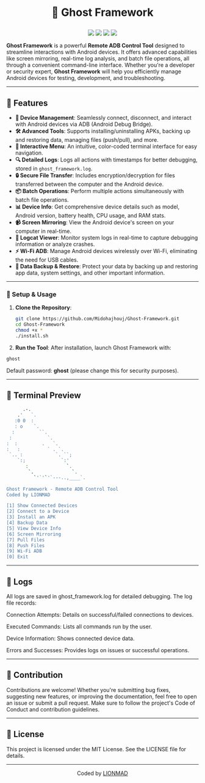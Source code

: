 # <p align="center"> 👻 Ghost Framework

<p align="center">  
  <img src="https://img.shields.io/github/v/release/Midohajhouj/Ghost-Framework?label=Version&color=a80505">  
  <img src="https://img.shields.io/github/stars/Midohajhouj/Ghost-Framework?style=flat&label=Stars&color=a80505">  
  <img src="https://img.shields.io/github/repo-size/Midohajhouj/Ghost-Framework?label=Size&color=a80505">  
  <img src="https://img.shields.io/github/languages/top/Midohajhouj/Ghost-Framework?color=a80505">  
</p>  

**Ghost Framework** is a powerful **Remote ADB Control Tool** designed to streamline interactions with Android devices. It offers advanced capabilities like screen mirroring, real-time log analysis, and batch file operations, all through a convenient command-line interface. Whether you're a developer or security expert, **Ghost Framework** will help you efficiently manage Android devices for testing, development, and troubleshooting.

---

## 🎯 Features

- **📱 Device Management**: Seamlessly connect, disconnect, and interact with Android devices via ADB (Android Debug Bridge).
- **🛠 Advanced Tools**: Supports installing/uninstalling APKs, backing up and restoring data, managing files (push/pull), and more.
- **📜 Interactive Menu**: An intuitive, color-coded terminal interface for easy navigation.
- **🔍 Detailed Logs**: Logs all actions with timestamps for better debugging, stored in `ghost_framework.log`.
- **🔒 Secure File Transfer**: Includes encryption/decryption for files transferred between the computer and the Android device.
- **📦 Batch Operations**: Perform multiple actions simultaneously with batch file operations.
- **📊 Device Info**: Get comprehensive device details such as model, Android version, battery health, CPU usage, and RAM stats.
- **📹 Screen Mirroring**: View the Android device's screen on your computer in real-time.
- **📜 Logcat Viewer**: Monitor system logs in real-time to capture debugging information or analyze crashes.
- **⚡ Wi-Fi ADB**: Manage Android devices wirelessly over Wi-Fi, eliminating the need for USB cables.
- **💾 Data Backup & Restore**: Protect your data by backing up and restoring app data, system settings, and other important information.

---

### 🔧 Setup & Usage

1. **Clone the Repository**:
   ```bash
   git clone https://github.com/Midohajhouj/Ghost-Framework.git
   cd Ghost-Framework
   chmod +x *
   ./install.sh

2. **Run the Tool**:
After installation, launch Ghost Framework with:
```bash
ghost
```

Default password: **ghost** (please change this for security purposes).

---

## 🗼 Terminal Preview
```bash
      .-.
    .'   `.
   :0 0  :
   : o    `.
  :         ``.
 :             `.
:  :         .   `.
:   :          ` . `.
 `.. :            `. ``;
    `:;             `:'
       :              `.
        `.              `.     
          `'`'`'`---..,____`.
          
Ghost Framework - Remote ADB Control Tool  
Coded by LIONMAD  

[1] Show Connected Devices  
[2] Connect to a Device  
[3] Install an APK  
[4] Backup Data  
[5] View Device Info  
[6] Screen Mirroring  
[7] Pull Files  
[8] Push Files  
[9] Wi-Fi ADB  
[0] Exit

```

---

## 💂 Logs

All logs are saved in ghost_framework.log for detailed debugging. The log file records:

Connection Attempts: Details on successful/failed connections to devices.

Executed Commands: Lists all commands run by the user.

Device Information: Shows connected device data.

Errors and Successes: Provides logs on issues or successful operations.



---

## 🤝 Contribution

Contributions are welcome! Whether you're submitting bug fixes, suggesting new features, or improving the documentation, feel free to open an issue or submit a pull request. Make sure to follow the project's Code of Conduct and contribution guidelines.


---

## 📄 License

This project is licensed under the MIT License. See the LICENSE file for details.


---

<p align="center"> Coded by <a href="https://github.com/Midohajhouj">LIONMAD</a> </p>


